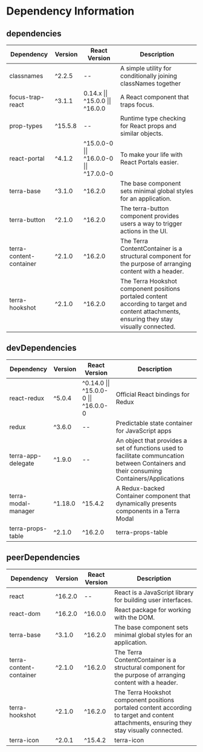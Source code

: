 # Dependency Information

## dependencies
| Dependency | Version | React Version | Description |
|-|-|-|-|
| classnames | ^2.2.5 | -- | A simple utility for conditionally joining classNames together |
| focus-trap-react | ^3.1.1 | 0.14.x \|\| ^15.0.0 \|\| ^16.0.0 | A React component that traps focus. |
| prop-types | ^15.5.8 | -- | Runtime type checking for React props and similar objects. |
| react-portal | ^4.1.2 | ^15.0.0-0 \|\| ^16.0.0-0 \|\| ^17.0.0-0 | To make your life with React Portals easier. |
| terra-base | ^3.1.0 | ^16.2.0 | The base component sets minimal global styles for an application. |
| terra-button | ^2.1.0 | ^16.2.0 | The terra-button component provides users a way to trigger actions in the UI. |
| terra-content-container | ^2.1.0 | ^16.2.0 | The Terra ContentContainer is a structural component for the purpose of arranging content with a header. |
| terra-hookshot | ^2.1.0 | ^16.2.0 | The Terra Hookshot component positions portaled content according to target and content attachments, ensuring they stay visually connected. |

## devDependencies
| Dependency | Version | React Version | Description |
|-|-|-|-|
| react-redux | ^5.0.4 | ^0.14.0 \|\| ^15.0.0-0 \|\| ^16.0.0-0 | Official React bindings for Redux |
| redux | ^3.6.0 | -- | Predictable state container for JavaScript apps |
| terra-app-delegate | ^1.9.0 | -- | An object that provides a set of functions used to facilitate communcation between Containers and their consuming Containers/Applications |
| terra-modal-manager | ^1.18.0 | ^15.4.2 | A Redux-backed Container component that dynamically presents components in a Terra Modal |
| terra-props-table | ^2.1.0 | ^16.2.0 | terra-props-table |

## peerDependencies
| Dependency | Version | React Version | Description |
|-|-|-|-|
| react | ^16.2.0 | -- | React is a JavaScript library for building user interfaces. |
| react-dom | ^16.2.0 | ^16.0.0 | React package for working with the DOM. |
| terra-base | ^3.1.0 | ^16.2.0 | The base component sets minimal global styles for an application. |
| terra-content-container | ^2.1.0 | ^16.2.0 | The Terra ContentContainer is a structural component for the purpose of arranging content with a header. |
| terra-hookshot | ^2.1.0 | ^16.2.0 | The Terra Hookshot component positions portaled content according to target and content attachments, ensuring they stay visually connected. |
| terra-icon | ^2.0.1 | ^15.4.2 | terra-icon |
